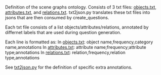 Definition of the scene graphs ontology.
Consists of 3 txt files: [objects.txt](objects.txt), [attributes.txt](attributes.txt), and [relations.txt](relations.txt).
txt2json.py translates these txt files into jsons that are then consumed by create_questions.

Each txt file consists of a list objects/attributes/relations, annotated by differnet labels that are used during question generation.

Each line is formatted as: 
In [objects.txt](objects.txt): object name,frequency,category name,annotations
In [attributes.txt](attributes.txt): attribute name;frequency;attribute type;annotations
In [relations.txt](relations.txt): relation,frequency,relation type,annotations

See [txt2json.py](txt2json.py) for the definition of specific extra annotations. 
